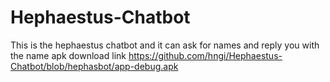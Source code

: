 # Hephaestus-Chatbot
This is the hephaestus chatbot and it can ask for names and reply you with the name
apk download link https://github.com/hngi/Hephaestus-Chatbot/blob/hephasbot/app-debug.apk
